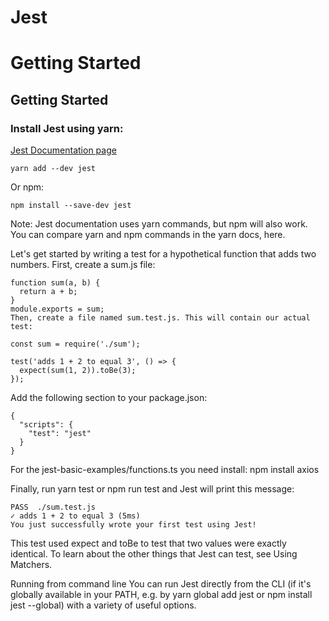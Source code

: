 # Jest
# Getting Started
## Getting Started
### Install Jest using yarn:

[Jest Documentation page ](https://jestjs.io/docs/en/getting-started.html)

    yarn add --dev jest
Or npm:

    npm install --save-dev jest

Note: Jest documentation uses yarn commands, but npm will also work. You can compare yarn and npm commands in the yarn docs, here.

Let's get started by writing a test for a hypothetical function that adds two numbers. First, create a sum.js file:

    function sum(a, b) {
      return a + b;
    }
    module.exports = sum;
    Then, create a file named sum.test.js. This will contain our actual test:

    const sum = require('./sum');

    test('adds 1 + 2 to equal 3', () => {
      expect(sum(1, 2)).toBe(3);
    });

Add the following section to your package.json:

    {
      "scripts": {
        "test": "jest"
      }
    }
    
For the jest-basic-examples/functions.ts you need install: npm install axios

Finally, run yarn test or npm run test and Jest will print this message:

    PASS  ./sum.test.js
    ✓ adds 1 + 2 to equal 3 (5ms)
    You just successfully wrote your first test using Jest!

This test used expect and toBe to test that two values were exactly identical. To learn about the other things that Jest can test, see Using Matchers.

Running from command line
You can run Jest directly from the CLI (if it's globally available in your PATH, e.g. by yarn global add jest or npm install jest --global) with a variety of useful options.


